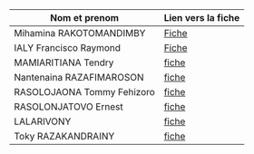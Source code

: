 
| Nom et prenom                   | Lien vers la fiche         |
| ------------------------------- | -------------------------- |
| Mihamina RAKOTOMANDIMBY         | [Fiche](./Mihamina.md)     |
| IALY Francisco Raymond          | [Fiche](./IALY.md)         |
| MAMIARITIANA Tendry             | [fiche](./Tendry.md)       |
| Nantenaina RAZAFIMAROSON        | [fiche](./Nantenaina.md)   |
| RASOLOJAONA Tommy Fehizoro      | [fiche](./Tommy.md)        |
| RASOLONJATOVO Ernest            | [fiche](./Njato.md)        |
| LALARIVONY                      | [fiche](./LALARIVONY.md)   |
| Toky RAZAKANDRAINY              | [fiche](./Toky.md)         |

